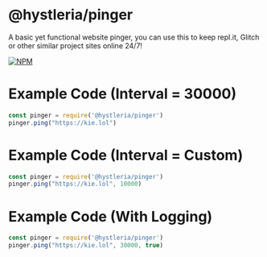 # @hystleria/pinger

A basic yet functional website pinger, you can use this to keep repl.it, Glitch or other similar project sites online 24/7!

[![NPM](https://nodei.co/npm/@hystleria/pinger)](https://npmjs.com/package/@hystleria/pinger/)

# Example Code (Interval = 30000)

```js
const pinger = require('@hystleria/pinger')
pinger.ping("https://kie.lol")
```
# Example Code (Interval = Custom)

```js
const pinger = require('@hystleria/pinger')
pinger.ping("https://kie.lol", 10000)
```

# Example Code (With Logging)

```js
const pinger = require('@hystleria/pinger')
pinger.ping("https://kie.lol", 30000, true)
```
